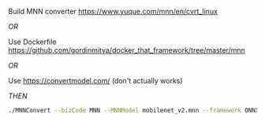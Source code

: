 Build MNN converter https://www.yuque.com/mnn/en/cvrt_linux

*OR*

Use Dockerfile https://github.com/gordinmitya/docker_that_framework/tree/master/mnn

*OR* 

Use https://convertmodel.com/ (don't actually works)

*THEN*

```bash
./MNNConvert --bizCode MNN --MNNModel mobilenet_v2.mnn --framework ONNX --modelFile ~/dev/benchmark/android/model_convertions/mobilenet_v2.onnx
```